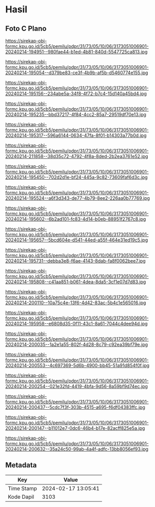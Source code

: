 # Hasil

## Foto C Plano

https://sirekap-obj-formc.kpu.go.id/5cb5/pemilu/pdpr/31/73/05/10/06/3173051006901-20240214-194951--980fae44-b1ed-4b81-840d-5547725ca813.jpg

https://sirekap-obj-formc.kpu.go.id/5cb5/pemilu/pdpr/31/73/05/10/06/3173051006901-20240214-195054--d379be83-ce3f-4b9b-af5b-d5460774e155.jpg

https://sirekap-obj-formc.kpu.go.id/5cb5/pemilu/pdpr/31/73/05/10/06/3173051006901-20240214-195156--234abe5a-34f8-4f72-b7c4-15d140a45bd4.jpg

https://sirekap-obj-formc.kpu.go.id/5cb5/pemilu/pdpr/31/73/05/10/06/3173051006901-20240214-195235--bbd37217-4f84-4cc2-85a7-29519df70e13.jpg

https://sirekap-obj-formc.kpu.go.id/5cb5/pemilu/pdpr/31/73/05/10/06/3173051006901-20240214-195317--596a6144-0634-47fa-8f01-b14303a77b0d.jpg

https://sirekap-obj-formc.kpu.go.id/5cb5/pemilu/pdpr/31/73/05/10/06/3173051006901-20240214-211858--38d35c72-4792-4f8a-8ded-2b2ea3761e52.jpg

https://sirekap-obj-formc.kpu.go.id/5cb5/pemilu/pdpr/31/73/05/10/06/3173051006901-20240214-195450--702d2d1e-bf24-445a-9c82-73609faf6d3c.jpg

https://sirekap-obj-formc.kpu.go.id/5cb5/pemilu/pdpr/31/73/05/10/06/3173051006901-20240214-195524--a6f3d343-de77-4b79-8ee2-226aa0b77769.jpg

https://sirekap-obj-formc.kpu.go.id/5cb5/pemilu/pdpr/31/73/05/10/06/3173051006901-20240214-195602--6b2ad101-fc83-4d14-b0eb-88951f2767c8.jpg

https://sirekap-obj-formc.kpu.go.id/5cb5/pemilu/pdpr/31/73/05/10/06/3173051006901-20240214-195657--5bcd604e-d541-44ed-a55f-464e31ed19c5.jpg

https://sirekap-obj-formc.kpu.go.id/5cb5/pemilu/pdpr/31/73/05/10/06/3173051006901-20240214-195731--debba3e8-f6ae-4143-8dab-fa8f0062bee7.jpg

https://sirekap-obj-formc.kpu.go.id/5cb5/pemilu/pdpr/31/73/05/10/06/3173051006901-20240214-195808--c41aa851-b061-4dea-8da5-3cf1e07d7d83.jpg

https://sirekap-obj-formc.kpu.go.id/5cb5/pemilu/pdpr/31/73/05/10/06/3173051006901-20240214-200110--10a75c4e-13f6-4d42-83ac-5b4c1e565016.jpg

https://sirekap-obj-formc.kpu.go.id/5cb5/pemilu/pdpr/31/73/05/10/06/3173051006901-20240214-195958--e6808d35-0f11-43c1-8a61-7044c4dee94d.jpg

https://sirekap-obj-formc.kpu.go.id/5cb5/pemilu/pdpr/31/73/05/10/06/3173051006901-20240214-200035--1a2e1a55-802f-4d28-8c79-c92ea39bf79e.jpg

https://sirekap-obj-formc.kpu.go.id/5cb5/pemilu/pdpr/31/73/05/10/06/3173051006901-20240214-200553--4c697369-5d6b-4900-bb45-51a91d854f0f.jpg

https://sirekap-obj-formc.kpu.go.id/5cb5/pemilu/pdpr/31/73/05/10/06/3173051006901-20240214-200254--021e32fd-4419-4bfa-9d56-8a59bf9d74ec.jpg

https://sirekap-obj-formc.kpu.go.id/5cb5/pemilu/pdpr/31/73/05/10/06/3173051006901-20240214-200437--5cdc7f3f-303b-4515-a695-f6df04383ffc.jpg

https://sirekap-obj-formc.kpu.go.id/5cb5/pemilu/pdpr/31/73/05/10/06/3173051006901-20240214-200147--b11012e7-0dc6-46b4-b17e-82acff825e5a.jpg

https://sirekap-obj-formc.kpu.go.id/5cb5/pemilu/pdpr/31/73/05/10/06/3173051006901-20240214-200632--35a24c50-99ab-4a4f-adfc-13bb8056ef93.jpg


## Metadata

| Key        | Value               |
| ---------- | ------------------- |
| Time Stamp | 2024-02-17 13:05:41 |
| Kode Dapil | 3103                |



